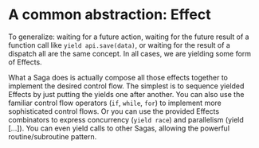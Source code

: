 # A common abstraction: Effect

To generalize: waiting for a future action, waiting for the future result of a function call like
`yield api.save(data)`, or waiting for the result of a dispatch all are the same concept. In all cases,
we are yielding some form of Effects.

What a Saga does is actually compose all those effects together to implement the desired control flow.
The simplest is to sequence yielded Effects by just putting the yields one after another. You can also use the
familiar control flow operators (`if`, `while`, `for`) to implement more sophisticated control flows. Or
you can use the provided Effects combinators to express concurrency (`yield race`) and parallelism (yield [...]).
You can even yield calls to other Sagas, allowing the powerful routine/subroutine pattern.
